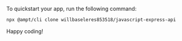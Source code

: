 To quickstart your app, run the following command: 

```bash
npx @ampt/cli clone willbaseleres853518/javascript-express-api
```

Happy coding!